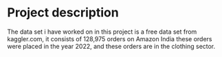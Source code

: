 # Project description

The data set i have worked on in this project is a free data set from kaggler.com, it consists of 128,975 orders on Amazon India these orders were placed in the year 2022, and these orders are in the clothing sector.
